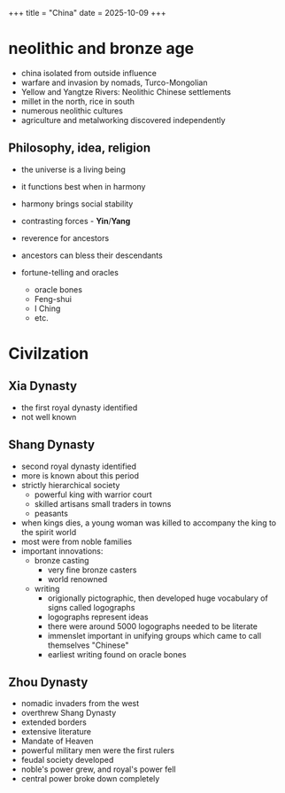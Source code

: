 +++
title = "China"
date = 2025-10-09
+++

# neolithic and bronze age
* china isolated from outside influence
* warfare and invasion by nomads, Turco-Mongolian
* Yellow and Yangtze Rivers: Neolithic Chinese settlements
* millet in the north, rice in south
* numerous neolithic cultures
* agriculture and metalworking discovered independently
## Philosophy, idea, religion
* the universe is a living being
* it functions best when in harmony
* harmony brings social stability
* contrasting forces - **Yin**/**Yang**

* reverence for ancestors
* ancestors can bless their descendants

* fortune-telling and oracles
    * oracle bones
    * Feng-shui
    * I Ching
    * etc.

# Civilzation
## Xia Dynasty
* the first royal dynasty identified
* not well known
## Shang Dynasty
* second royal dynasty identified
* more is known about this period
* strictly hierarchical society
    * powerful king with warrior court
    * skilled artisans small traders in towns
    * peasants
* when kings dies, a young woman was killed to accompany the king to the spirit world
* most were from noble families
* important innovations:
    * bronze casting
        * very fine bronze casters
        * world renowned
    * writing
        * origionally pictographic, then developed huge vocabulary of signs called logographs
        * logographs represent ideas
        * there were around 5000 logographs needed to be literate
        * immenslet important in unifying groups which came to call themselves "Chinese"
        * earliest writing found on oracle bones

## Zhou Dynasty
* nomadic invaders from the west
* overthrew Shang Dynasty
* extended borders
* extensive literature
* Mandate of Heaven
* powerful military men were the first rulers
* feudal society developed
* noble's power grew, and royal's power fell
* central power broke down completely
